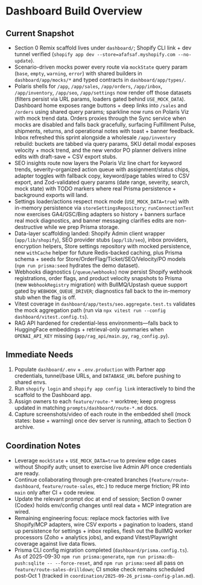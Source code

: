 # Dashboard Build Overview

## Current Snapshot
- Section 0 Remix scaffold lives under `dashboard/`; Shopify CLI link + dev tunnel verified (`shopify app dev --store=afafsaf.myshopify.com --no-update`).
- Scenario-driven mocks power every route via `mockState` query param (`base`, `empty`, `warning`, `error`) with shared builders in `dashboard/app/mocks/*` and typed contracts in `dashboard/app/types/`.
- Polaris shells for `/app`, `/app/sales`, `/app/orders`, `/app/inbox`, `/app/inventory`, `/app/seo`, `/app/settings` now render off those datasets (filters persist via URL params, loaders gated behind `USE_MOCK_DATA`). Dashboard home exposes range buttons + deep links into `/sales` and `/orders` using shared query params; sparkline now runs on Polaris Viz with mock trend data. Orders proxies through the Sync service when mocks are disabled and falls back gracefully, surfacing Fulfillment Pulse, shipments, returns, and operational notes with toast + banner feedback. Inbox refreshed this sprint alongside a wholesale `/app/inventory` rebuild: buckets are tabbed via query params, SKU detail modal exposes velocity + mock trend, and the new vendor PO planner delivers inline edits with draft-save + CSV export stubs.
- SEO insights route now layers the Polaris Viz line chart for keyword trends, severity-organized action queue with assignment/status chips, adapter toggles with fallback copy, keyword/page tables wired to CSV export, and Zod-validated query params (date range, severity, search, mock state) with TODO markers where real Prisma persistence + background exports will land.
- Settings loader/actions respect mock mode (`USE_MOCK_DATA=true`) with in-memory persistence via `storeSettingsRepository`; `runConnectionTest` now exercises GA4/GSC/Bing adapters so history + banners surface real mock diagnostics, and banner messaging clarifies edits are non-destructive while we prep Prisma storage.
- Data-layer scaffolding landed: Shopify Admin client wrapper (`app/lib/shopify`), SEO provider stubs (`app/lib/seo`), inbox providers, encryption helpers, Store settings repository with mocked persistence, new `withCache` helper for future Redis-backed caching, plus Prisma schema + seeds for Store/OrderFlag/Ticket/SEO/Velocity/PO models (`npm run prisma:seed` hydrates the demo dataset).
- Webhooks diagnostics (`/queue/webhooks`) now persist Shopify webhook registrations, order flags, and product velocity snapshots to Prisma (new `WebhookRegistry` migration) with BullMQ/Upstash queue support gated by `WEBHOOK_QUEUE_DRIVER`; diagnostics fall back to the in-memory stub when the flag is off.
- Vitest coverage in `dashboard/app/tests/seo.aggregate.test.ts` validates the mock aggregation path (run via `npx vitest run --config dashboard/vitest.config.ts`).
- RAG API hardened for credential-less environments—falls back to HuggingFace embeddings + retrieval-only summaries when `OPENAI_API_KEY` missing (`app/rag_api/main.py`, `rag_config.py`).

## Immediate Needs
1. Populate `dashboard/.env` + `.env.production` with Partner app credentials, tunnel/base URLs, and `DATABASE_URL` before pushing to shared envs.
2. Run `shopify login` and `shopify app config link` interactively to bind the scaffold to the Dashboard app.
3. Assign owners to each `feature/route-*` worktree; keep progress updated in matching `prompts/dashboard/route-*.md` docs.
4. Capture screenshots/video of each route in the embedded shell (mock states: base + warning) once dev server is running, attach to Section 0 archive.

## Coordination Notes
- Leverage `mockState` + `USE_MOCK_DATA=true` to preview edge cases without Shopify auth; unset to exercise live Admin API once credentials are ready.
- Continue collaborating through pre-created branches (`feature/route-dashboard`, `feature/route-sales`, etc.) to reduce merge friction; PR into `main` only after CI + code review.
- Update the relevant prompt doc at end of session; Section 0 owner (Codex) holds env/config changes until real data + MCP integration are wired.
- Remaining engineering focus: replace mock factories with live Shopify/MCP adapters, wire CSV exports + pagination to loaders, stand up persistence for settings + inbox replies, flesh out the BullMQ worker processors (Zoho + analytics jobs), and expand Vitest/Playwright coverage against live data flows.
- Prisma CLI config migration completed (`dashboard/prisma.config.ts`). As of 2025-09-30 `npm run prisma:generate`, `npm run prisma:db-push:sqlite -- --force-reset`, and `npm run prisma:seed` all pass on `feature/route-sales-drilldown`; CI smoke check remains scheduled post-Oct 1 (tracked in `coordination/2025-09-26_prisma-config-plan.md`).

